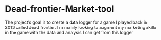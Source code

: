# Dead-frontier-Market-tool
The project's goal is to create a data logger for a game I played back in 2013 called dead frontier. I'm mainly looking to augment my marketing skills in the game with the data and analysis I can get from this logger
